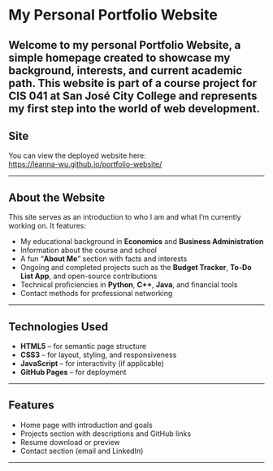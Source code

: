 # My Personal Portfolio Website

Welcome to my personal **Portfolio Website**, a simple homepage created to showcase my background, interests, and current academic path. This website is part of a course project for CIS 041 at San José City College and represents my first step into the world of web development.
---

## Site

You can view the deployed website here:  
https://leanna-wu.github.io/portfolio-website/

---

## About the Website
This site serves as an introduction to who I am and what I’m currently working on. It features:
- My educational background in **Economics** and **Business Administration**
- Information about the course and school
- A fun “**About Me**” section with facts and interests
- Ongoing and completed projects such as the **Budget Tracker**, **To-Do List App**, and open-source contributions
- Technical proficiencies in **Python**, **C++**, **Java**, and financial tools
- Contact methods for professional networking

---

## Technologies Used

- **HTML5** – for semantic page structure  
- **CSS3** – for layout, styling, and responsiveness  
- **JavaScript** – for interactivity (if applicable)  
- **GitHub Pages** – for deployment  

---

## Features

- Home page with introduction and goals  
- Projects section with descriptions and GitHub links  
- Resume download or preview  
- Contact section (email and LinkedIn)

---
